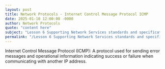 ```yaml
---
layout: post
title: Network Protocols - Internet Control Message Protocol ICMP
date: 2025-01-10 12:00:00 -0000
author: Network Protocols
quote: "content here"
subject: "Lesson 6 Supporting Network Services standards and specifications"
permalink: "/Lesson 6 Supporting Network Services standards and specifications/Network Protocols/Network Protocols - Internet Control Message Protocol ICMP"
---
```


Internet Control Message Protocol (ICMP): A protocol used for sending error messages and operational information indicating success or failure when communicating with another IP address.
